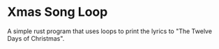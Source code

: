 # Xmas Song Loop

A simple rust program that uses loops to print the lyrics to "The Twelve Days of Christmas".
